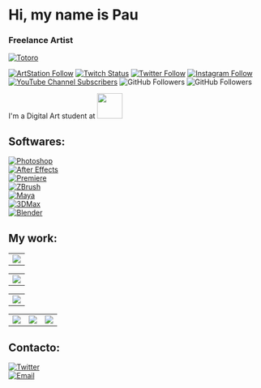 # Hi, my name is Pau
### Freelance Artist


[![Totoro](https://i.pinimg.com/originals/f4/15/b1/f415b1a3ddeb8a36d8b002cf5d649988.gif)](https://www.artstation.com/uhkyon)


[![ArtStation Follow](https://img.shields.io/badge/ArtStation-FFFFFF?style=social&logo=artstation&labelColor=E4405F)](https://www.artstation.com/uhkyon)
[![Twitch Status](https://img.shields.io/twitch/status/UhKyon?style=social)](https://www.twitch.tv/uhkyon)
[![Twitter Follow](https://img.shields.io/twitter/follow/uhkyon?style=social)](https://twitter.com/uhkyon)
[![Instagram Follow](https://img.shields.io/badge/Instagram-FFFFFF?style=social&logo=instagram&labelColor=E4405F)](https://www.instagram.com/uhkyon)
[![YouTube Channel Subscribers](https://img.shields.io/youtube/channel/subscribers/UCTROEO8NLSTvnWCwTA0s9yg?style=social)](https://www.youtube.com/c/EvilPau?sub_confirmation=1)
![GitHub Followers](https://img.shields.io/github/followers/uhkyon?style=social)
![GitHub Followers](https://img.shields.io/github/stars/uhkyon?style=social)

I'm a Digital Art student at [<img src="https://www.cevbarcelona.com/wp-content/uploads/2018/08/logo-h80.png" width=50>](https://www.cevbarcelona.com/)


## Softwares:
[![Photoshop](https://img.shields.io/badge/Photoshop-002669?style=for-the-badge&logo=adobephotoshop&logoColor=002669&labelColor=31A8FF)]()
</br>
[![After Effects](https://img.shields.io/badge/After_Effects-040492?style=for-the-badge&logo=adobeaftereffects&logoColor=040492&labelColor=9999FF)]()
</br>
[![Premiere](https://img.shields.io/badge/Premiere-040492?style=for-the-badge&logo=adobepremierepro&logoColor=040492&labelColor=9999FF)]()
</br>
[![ZBrush](https://img.shields.io/badge/ZBrush-000000?style=for-the-badge&logo=zotero&logoColor=101010&labelColor=FFFFFF)]()
</br>
[![Maya](https://img.shields.io/badge/Autodesk_Maya-47D5FF?style=for-the-badge&logo=monster&logoColor=white&labelColor=2F98B7)]()
</br>
[![3DMax](https://img.shields.io/badge/3D_Max-0696D7?style=for-the-badge&logo=autodesk&logoColor=blue&labelColor=17526C)]()
</br>
[![Blender](https://img.shields.io/badge/Blender-C34D01?style=for-the-badge&logo=blender&logoColor=101010&labelColor=F5792A)]()
</br>

## My work:

<table style="width:100%">
  <tr>
    <td>
	<a href="https://www.artstation.com/artwork/KeR8YR">
  		<img src="https://cdna.artstation.com/p/assets/images/images/061/952/042/large/uhkyon-asset.jpg?1681997874">
	</a>
	</td>

<table style="width:100%">
  <tr>
    <td>
	<a href="https://www.artstation.com/artwork/BXovyl">
  		<img src="https://cdna.artstation.com/p/assets/images/images/059/300/290/large/uhkyon-asset.jpg?1676061084">
	</a>
	</td>

<table style="width:100%">
  <tr>
    <td>
	<a href="https://www.artstation.com/artwork/2qoeWv">
  		<img src="https://cdna.artstation.com/p/assets/images/images/055/684/118/large/uhkyon-si.jpg?1667506220">
	</a>
	</td>
	
<table style="width:50%">
 <tr>
    <td>
	<a href="https://www.artstation.com/artwork/NGJqOP">
  		<img src="https://cdnb.artstation.com/p/assets/images/images/048/987/377/large/uhkyon-yvir.jpg?1651431235">
	</a>
	</td>
    <td>
	<a href="https://www.artstation.com/artwork/2qnK6x">
  		<img src="https://cdna.artstation.com/p/assets/images/images/046/543/010/large/uhkyon-pauvalles.jpg?1645379224">

<td>
	<a href="https://www.artstation.com/artwork/aGyLaq">
  		<img src="https://cdna.artstation.com/p/assets/images/images/045/025/398/large/uhkyon-pau-valles.jpg?1641753153">
	
  </tr>
</table>
</table>



## Contacto:

[![Twitter](https://img.shields.io/badge/Twitter-darkblue?style=for-the-badge&logo=Twitter&logoColor=blue&labelColor=white)](https://twitter.com/UhKyon)
</br>
[![Email](https://img.shields.io/badge/Mail-D14836?style=for-the-badge&logo=gmail&logoColor=white&labelColor=101010)](mailto:pauvm4689@gmail.com)
</br>
